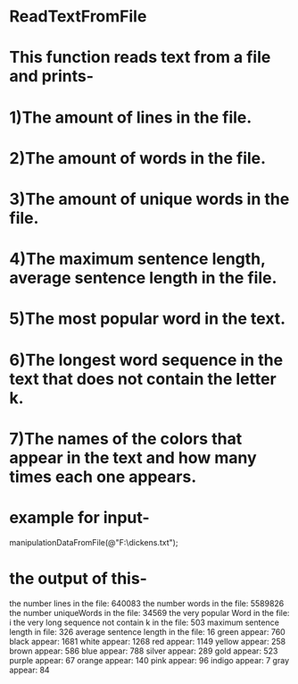# ReadTextFromFile

# This function reads text from a file and prints-
# 1)The amount of lines in the file.
# 2)The amount of words in the file.
# 3)The amount of unique words in the file.
# 4)The maximum sentence length, average sentence length in the file.
# 5)The most popular word in the text.
# 6)The longest word sequence in the text that does not contain the letter k.
# 7)The names of the colors that appear in the text and how many times each one appears.

# example for input-
manipulationDataFromFile(@"F:\dickens.txt");

# the output of this-

the number lines in the file: 640083
the number words in the file: 5589826
the number uniqueWords in the file: 34569
the very popular Word in the file: i
the very long sequence not contain k in the file: 503
maximum sentence length in file: 326
average sentence length in the file: 16
green appear: 760
black appear: 1681
white appear: 1268
red appear: 1149
yellow appear: 258
brown appear: 586
blue appear: 788
silver appear: 289
gold appear: 523
purple appear: 67
orange appear: 140
pink appear: 96
indigo appear: 7
gray appear: 84


